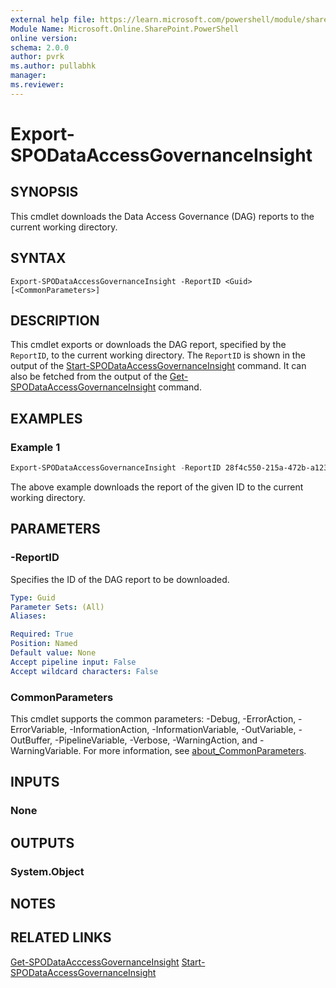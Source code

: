 ```yaml
---
external help file: https://learn.microsoft.com/powershell/module/sharepoint-online/Export-SPODataAccessGovernanceInsight
Module Name: Microsoft.Online.SharePoint.PowerShell
online version:
schema: 2.0.0
author: pvrk
ms.author: pullabhk
manager: 
ms.reviewer:
---
```


# Export-SPODataAccessGovernanceInsight

## SYNOPSIS

This cmdlet downloads the Data Access Governance (DAG) reports to the current working directory.

## SYNTAX

```
Export-SPODataAccessGovernanceInsight -ReportID <Guid> [<CommonParameters>]
```

## DESCRIPTION

This cmdlet exports or downloads the DAG report, specified by the `ReportID`, to the current working directory. The `ReportID` is shown in the output of the [Start-SPODataAccessGovernanceInsight](./Start-SPODataAccessGovernanceInsight.md) command. It can also be fetched from the output of the [Get-SPODataAccessGovernanceInsight](./Get-SPODataAccessGovernanceInsight.md) command.

## EXAMPLES

### Example 1

```powershell
Export-SPODataAccessGovernanceInsight -ReportID 28f4c550-215a-472b-a123-c11e5fa8804c
```

The above example downloads the report of the given ID to the current working directory.

## PARAMETERS

### -ReportID

Specifies the ID of the DAG report to be downloaded.

```yaml
Type: Guid
Parameter Sets: (All)
Aliases:

Required: True
Position: Named
Default value: None
Accept pipeline input: False
Accept wildcard characters: False
```

### CommonParameters

This cmdlet supports the common parameters: -Debug, -ErrorAction, -ErrorVariable, -InformationAction, -InformationVariable, -OutVariable, -OutBuffer, -PipelineVariable, -Verbose, -WarningAction, and -WarningVariable. For more information, see [about_CommonParameters](http://go.microsoft.com/fwlink/?LinkID=113216).

## INPUTS

### None

## OUTPUTS

### System.Object

## NOTES

## RELATED LINKS

[Get-SPODataAcccessGovernanceInsight](./Get-SPODataAccessGovernanceInsight.md)
[Start-SPODataAccessGovernanceInsight](./Start-SPODataAccessGovernanceInsight.md)
